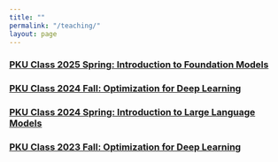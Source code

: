 ```yaml
---
title: ""
permalink: "/teaching/"
layout: page
---
```

### [PKU Class 2025 Spring: Introduction to Foundation Models](./llm2025.md)
### [PKU Class 2024 Fall: Optimization for Deep Learning](./DLOpt2024.md)
### [PKU Class 2024 Spring: Introduction to Large Language Models](./llm2024.md)
### [PKU Class 2023 Fall: Optimization for Deep Learning](./DLOpt2023.md)
